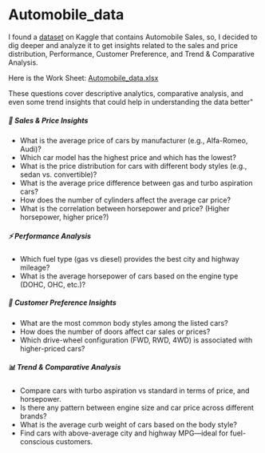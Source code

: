 # Automobile_data
I found a [dataset](https://www.kaggle.com/datasets/sumaya23abdul/automobile-database) on Kaggle that contains Automobile Sales, so, I decided to dig deeper and analyze it to get insights related to the sales and price distribution, Performance, Customer Preference, and Trend & Comparative Analysis.

Here is the Work Sheet: [Automobile_data.xlsx](https://github.com/user-attachments/files/18664186/Automobile_data.xlsx)

These questions cover descriptive analytics, comparative analysis, and even some trend insights that could help in understanding the data better"

##### 🚗 Sales & Price Insights
- What is the average price of cars by manufacturer (e.g., Alfa-Romeo, Audi)? 
- Which car model has the highest price and which has the lowest? 
- What is the price distribution for cars with different body styles (e.g., sedan vs. convertible)? 
- What is the average price difference between gas and turbo aspiration cars? 
- How does the number of cylinders affect the average car price? 
- What is the correlation between horsepower and price? (Higher horsepower, higher price?) 


##### ⚡ Performance Analysis
- Which fuel type (gas vs diesel) provides the best city and highway mileage? 
- What is the average horsepower of cars based on the engine type (DOHC, OHC, etc.)? 

##### 🚙 Customer Preference Insights
- What are the most common body styles among the listed cars? 
- How does the number of doors affect car sales or prices? 
- Which drive-wheel configuration (FWD, RWD, 4WD) is associated with higher-priced cars? 

##### 📊 Trend & Comparative Analysis
- Compare cars with turbo aspiration vs standard in terms of price, and horsepower. 
- Is there any pattern between engine size and car price across different brands? 
- What is the average curb weight of cars based on the body style? 
- Find cars with above-average city and highway MPG—ideal for fuel-conscious customers. 



